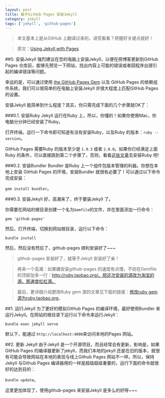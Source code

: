 ```yaml
---
layout: post
title: 基于GitHub Pages 安装Jekyll
category: jekyll
tags: ['jekyll', 'github-pages']
---
```


> 本文基本上是从GitHub 上翻译过来的，讲究看看？把握好关键点就好！

> 原文：[Using Jekyll with Pages](https://help.github.com/articles/using-jekyll-with-pages/ 'Using Jekyll with Pages')

##0. 安装Jekyll
强烈建议在您的电脑上安装Jekyll，以便在把博客更新到GitHub Pages 仓库前，能够先预览一下网站，找出内容上可能的错误或者因程序出错引起的编译错误等问题。

幸运的是，可以通过使用 [the GitHub Pages Gem](https://github.com/github/pages-gem) 以及 GitHub Pages 的依赖组件系统，我们可以很简单的在电脑上安装Jekyll 并很大程度上匹配GitHub Pages 的设置。

安装Jekyll 能简单到什么程度？其实，你只需完成下面的几个步骤就OK了：

###0.1. 安装Ruby
Jekyll 运行在Ruby 上，所以，你懂的！如果你使用Mac，你电脑分分钟已经安装了Ruby。

打开终端，运行一下命令即可知道有没有安装Ruby，以及Ruby 的版本：`ruby --version`。

GitHub Pages 需要Ruby 的版本至少是 `1.9.3` 或者 `2.0.0`。如果你已经满足上面Ruby 的条件，可以直接跳到第二个步骤了，否则，看看[这些文章](https://www.ruby-lang.org/en/downloads/)去安装Ruby 吧!

###0.2. 安装Bundler
Bundler 是Ruby 上一个组件包版本管理的利器。你想在本地上安装 GitHub Pages 的环境，安装Bundler 就很有必要了！可以通过以下命令完成安装：

`gem install bundler`。

###0.3. 安装Jekyll
好，高潮来了，终于要装Jekyll 了。

你需要在网站的根目录创建一个名为`Gemfile`的文件，并在里面添加一行命令：

`gem 'github-pages'`

然后，打开终端，切换到网站根目录，运行以下命令：

`bundle install`

然后，然后没有然后了，github-pages 顺利安装好了~~~

> github-pages 安装好了，就等于Jekyll 安装好了亲！ 

> 再来一个高潮：如果嫌安装github-pages 的速度有点慢，不妨在Gemfile 的顶部加多一行：http://ruby.taobao.org/。把这次安装的源改为淘宝的源，那速度杠杠滴。

> 最后，更详细介绍更改Ruby gem 源的文章见下面的链接：[修改ruby gem源为ruby.taobao.org](http://www.cnblogs.com/andycnzh/p/3627824.html)。

##1. 运行Jekyll
为了更好的模拟GitHub Pages 的编译环境，最好使用Bundler 来运行Jekyll。在网站的根目录下运行以下命令来运行Jekyll：

`bundle exec jekyll serve`

默认下，能通过 `http://localhost:4000`来访问本地的Pages 网站。

##2. 更新 Jekyll
由于Jekyll 是一个开源项目，而且经常会有更新，影响是，如果GitHub Pages 的编译器更新了jekyll，而我们本地的jekyll 还是在旧的版本，就很有可能会导致网站在本地的表现与线上Github Pages 网站不一样。所以，保持Jekyll 与Github Pages 编译器用的一样是超级超级重要的，运行下面的命令就很好的达到目的：

`bundle update`。

这里更加体现了，使用github-pages 来安装Jekyll 是多么的好呀~~~